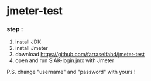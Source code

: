 # jmeter-test

### step : 
1. install JDK
2. install Jmeter
3. download https://github.com/farraselfahd/jmeter-test
4. open and run SIAK-login.jmx with Jmeter


P.S. change "username" and "password" with yours !
